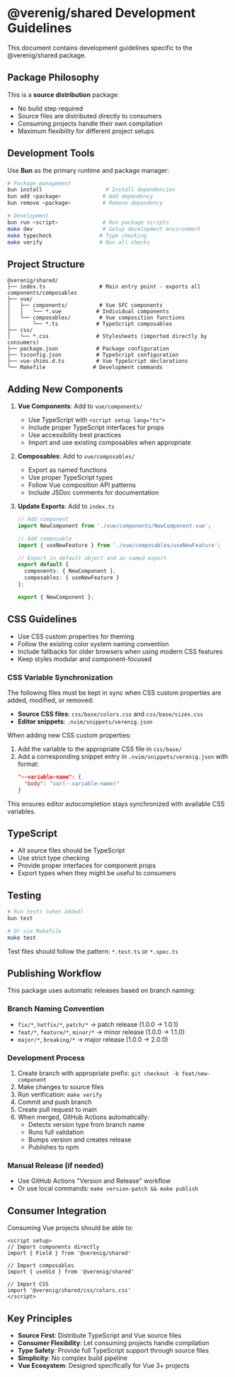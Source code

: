 # @verenig/shared Development Guidelines

This document contains development guidelines specific to the @verenig/shared package.

## Package Philosophy

This is a **source distribution** package:
- No build step required
- Source files are distributed directly to consumers
- Consuming projects handle their own compilation
- Maximum flexibility for different project setups

## Development Tools

Use **Bun** as the primary runtime and package manager:

```bash
# Package management
bun install                    # Install dependencies
bun add <package>             # Add dependency
bun remove <package>          # Remove dependency

# Development
bun run <script>              # Run package scripts
make dev                      # Setup development environment
make typecheck               # Type checking
make verify                  # Run all checks
```

## Project Structure

```
@verenig/shared/
├── index.ts                 # Main entry point - exports all components/composables
├── vue/
│   ├── components/          # Vue SFC components
│   │   └── *.vue           # Individual components
│   └── composables/         # Vue composition functions
│       └── *.ts            # TypeScript composables
├── css/
│   └── *.css               # Stylesheets (imported directly by consumers)
├── package.json            # Package configuration
├── tsconfig.json           # TypeScript configuration
├── vue-shims.d.ts          # Vue TypeScript declarations
└── Makefile               # Development commands
```

## Adding New Components

1. **Vue Components**: Add to `vue/components/`
   - Use TypeScript with `<script setup lang="ts">`
   - Include proper TypeScript interfaces for props
   - Use accessibility best practices
   - Import and use existing composables when appropriate

2. **Composables**: Add to `vue/composables/`
   - Export as named functions
   - Use proper TypeScript types
   - Follow Vue composition API patterns
   - Include JSDoc comments for documentation

3. **Update Exports**: Add to `index.ts`
   ```ts
   // Add component
   import NewComponent from './vue/components/NewComponent.vue';
   
   // Add composable  
   import { useNewFeature } from './vue/composables/useNewFeature';
   
   // Export in default object and as named export
   export default {
     components: { NewComponent },
     composables: { useNewFeature }
   };
   
   export { NewComponent };
   ```

## CSS Guidelines

- Use CSS custom properties for theming
- Follow the existing color system naming convention
- Include fallbacks for older browsers when using modern CSS features
- Keep styles modular and component-focused

### CSS Variable Synchronization

The following files must be kept in sync when CSS custom properties are added, modified, or removed:

- **Source CSS files**: `css/base/colors.css` and `css/base/sizes.css`
- **Editor snippets**: `.nvim/snippets/verenig.json`

When adding new CSS custom properties:
1. Add the variable to the appropriate CSS file in `css/base/`
2. Add a corresponding snippet entry in `.nvim/snippets/verenig.json` with format:
   ```json
   "--variable-name": {
     "body": "var(--variable-name)"
   }
   ```

This ensures editor autocompletion stays synchronized with available CSS variables.

## TypeScript

- All source files should be TypeScript
- Use strict type checking
- Provide proper interfaces for component props
- Export types when they might be useful to consumers

## Testing

```bash
# Run tests (when added)
bun test

# Or via Makefile
make test
```

Test files should follow the pattern: `*.test.ts` or `*.spec.ts`

## Publishing Workflow

This package uses automatic releases based on branch naming:

### Branch Naming Convention
- `fix/*`, `hotfix/*`, `patch/*` → patch release (1.0.0 → 1.0.1)
- `feat/*`, `feature/*`, `minor/*` → minor release (1.0.0 → 1.1.0)  
- `major/*`, `breaking/*` → major release (1.0.0 → 2.0.0)

### Development Process
1. Create branch with appropriate prefix: `git checkout -b feat/new-component`
2. Make changes to source files
3. Run verification: `make verify`
4. Commit and push branch
5. Create pull request to main
6. When merged, GitHub Actions automatically:
   - Detects version type from branch name
   - Runs full validation
   - Bumps version and creates release
   - Publishes to npm

### Manual Release (if needed)
- Use GitHub Actions "Version and Release" workflow
- Or use local commands: `make version-patch && make publish`

## Consumer Integration

Consuming Vue projects should be able to:

```vue
<script setup>
// Import components directly
import { Field } from '@verenig/shared'

// Import composables
import { useUid } from '@verenig/shared'

// Import CSS
import '@verenig/shared/css/colors.css'
</script>
```

## Key Principles

- **Source First**: Distribute TypeScript and Vue source files
- **Consumer Flexibility**: Let consuming projects handle compilation
- **Type Safety**: Provide full TypeScript support through source files
- **Simplicity**: No complex build pipeline
- **Vue Ecosystem**: Designed specifically for Vue 3+ projects